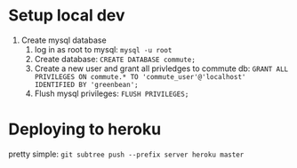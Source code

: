 # Setup local dev

1. Create mysql database
   1. log in as root to mysql: `mysql -u root`
   2. Create database: `CREATE DATABASE commute;`
   3. Create a new user and grant all privledges to commute db: `GRANT ALL PRIVILEGES ON commute.* TO 'commute_user'@'localhost' IDENTIFIED BY 'greenbean';`
   4. Flush mysql privileges: `FLUSH PRIVILEGES;`


# Deploying to heroku

pretty simple: `git subtree push --prefix server heroku master`